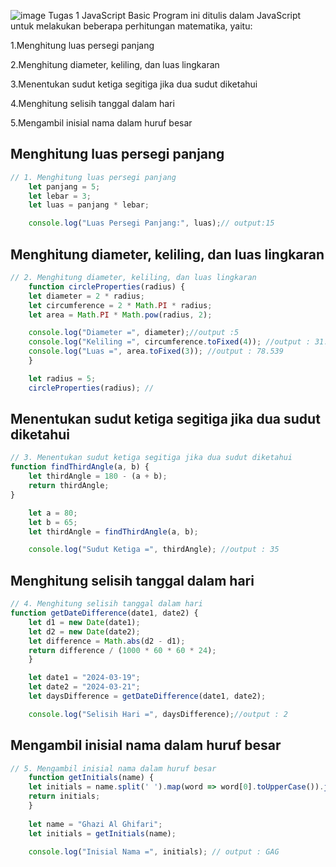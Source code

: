 ![image](https://github.com/user-attachments/assets/6698e40b-4986-46eb-b568-0ada859f9774)
Tugas 1 JavaScript Basic
Program ini ditulis dalam JavaScript untuk melakukan beberapa perhitungan matematika, yaitu:

1.Menghitung luas persegi panjang

2.Menghitung diameter, keliling, dan luas lingkaran

3.Menentukan sudut ketiga segitiga jika dua sudut diketahui

4.Menghitung selisih tanggal dalam hari

5.Mengambil inisial nama dalam huruf besar
## Menghitung luas persegi panjang
```javascript
// 1. Menghitung luas persegi panjang
    let panjang = 5;
    let lebar = 3;
    let luas = panjang * lebar;

    console.log("Luas Persegi Panjang:", luas);// output:15
```
## Menghitung diameter, keliling, dan luas lingkaran
```javascript
// 2. Menghitung diameter, keliling, dan luas lingkaran
    function circleProperties(radius) {
    let diameter = 2 * radius;
    let circumference = 2 * Math.PI * radius;
    let area = Math.PI * Math.pow(radius, 2);

    console.log("Diameter =", diameter);//output :5
    console.log("Keliling =", circumference.toFixed(4)); //output : 31.4159,
    console.log("Luas =", area.toFixed(3)); //output : 78.539
    }

    let radius = 5;
    circleProperties(radius); //
```
## Menentukan sudut ketiga segitiga jika dua sudut diketahui
```javascript
// 3. Menentukan sudut ketiga segitiga jika dua sudut diketahui
function findThirdAngle(a, b) {
    let thirdAngle = 180 - (a + b);
    return thirdAngle;
}

    let a = 80;
    let b = 65;
    let thirdAngle = findThirdAngle(a, b);

    console.log("Sudut Ketiga =", thirdAngle); //output : 35
```
##  Menghitung selisih tanggal dalam hari
```javascript
// 4. Menghitung selisih tanggal dalam hari
function getDateDifference(date1, date2) {
    let d1 = new Date(date1);
    let d2 = new Date(date2);
    let difference = Math.abs(d2 - d1);
    return difference / (1000 * 60 * 60 * 24);
    }

    let date1 = "2024-03-19";
    let date2 = "2024-03-21";
    let daysDifference = getDateDifference(date1, date2);

    console.log("Selisih Hari =", daysDifference);//output : 2
```
## Mengambil inisial nama dalam huruf besar
```javascript
// 5. Mengambil inisial nama dalam huruf besar
    function getInitials(name) {
    let initials = name.split(' ').map(word => word[0].toUpperCase()).join('');
    return initials;
    }
    
    let name = "Ghazi Al Ghifari";
    let initials = getInitials(name);

    console.log("Inisial Nama =", initials); // output : GAG
```
